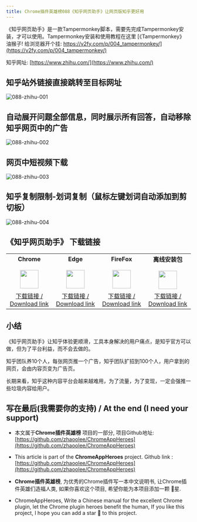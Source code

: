 ```yaml
---
title: Chrome插件英雄榜088《知乎网页助手》让网页版知乎更好用
---
```



《知乎网页助手》是一款Tampermonkey脚本，需要先完成Tampermonkey安装，才可以使用。Tampermonkey安装和使用教程在这里 [《Tampermonkey》 油猴子! 给浏览器开个挂: https://v2fy.com/p/004_tampermonkey/](https://v2fy.com/p/004_tampermonkey/)

知乎网址:  [https://www.zhihu.com/](https://www.zhihu.com/)



## 知乎站外链接直接跳转至目标网址



![088-zhihu-001](https://v2fy.com/asset/0i/ChromeAppHeroes/page/088-zhihu-2020-12-19.assets/088-zhihu-001.gif)



## 自动展开问题全部信息，同时展示所有回答，自动移除知乎网页中的广告

![088-zhihu-002](https://v2fy.com/asset/0i/ChromeAppHeroes/page/088-zhihu-2020-12-19.assets/088-zhihu-002.gif)









## 网页中短视频下载



![088-zhihu-003](https://v2fy.com/asset/0i/ChromeAppHeroes/page/088-zhihu-2020-12-19.assets/088-zhihu-003.gif)

## 知乎复制限制-划词复制（鼠标左键划词自动添加到剪切板）



![088-zhihu-004](https://v2fy.com/asset/0i/ChromeAppHeroes/page/088-zhihu-2020-12-19.assets/088-zhihu-004.gif)






## 《知乎网页助手》 下载链接

<table style="table-layout: fixed;">
<tbody>
<tr>
<td><div style="text-align: center;"><div style="font-weight: bold">Chrome</div><br/><div><img  style="width:50px; height:auto;" src="https://v2fy.com/asset/0i/ChromeAppHeroes/page/001_markdown_here.assets/chromeappheroes-chrome-icon.png"/></div></div></td>
<td><div style="text-align: center;" ><div style="font-weight: bold">Edge</div><br/><div><img style="width:50px; height:auto;" src="https://v2fy.com/asset/0i/ChromeAppHeroes/page/001_markdown_here.assets/chromeappheroes-edge-icon.png"/></div></div></td>
<td><div style="text-align: center;" ><div style="font-weight: bold">FireFox</div><br/><div><img  style="width:50px; height:auto;" src="https://v2fy.com/asset/0i/ChromeAppHeroes/page/001_markdown_here.assets/chromeappheroes-firefox-icon.png"/></div></div></td>
<td><div style="text-align: center;" ><div style="font-weight: bold">离线安装包</div><br/><div><img  style="width:50px; height:auto;" src="https://v2fy.com/asset/0i/ChromeAppHeroes/page/001_markdown_here.assets/chromeappheroes-github-download.png"/></div></div></td>
</tr>
<tr>
<td>
<div style="text-align: center;">
<a  href="https://greasyfork.org/zh-CN/scripts/384172-%E7%9F%A5%E4%B9%8E%E7%BD%91%E9%A1%B5%E5%8A%A9%E6%89%8B">下载链接 / Download link</a>
</div>
</td>
<td>
<div style="text-align: center;"><a  href="https://greasyfork.org/zh-CN/scripts/384172-%E7%9F%A5%E4%B9%8E%E7%BD%91%E9%A1%B5%E5%8A%A9%E6%89%8B">下载链接 / Download link</a></div>
</td>
<td>
<div style="text-align: center;"><a  href="https://greasyfork.org/zh-CN/scripts/384172-%E7%9F%A5%E4%B9%8E%E7%BD%91%E9%A1%B5%E5%8A%A9%E6%89%8B">下载链接 / Download link</a></div>
</td>
<td>
<div style="text-align: center;"><a  href="https://cdn.jsdelivr.net/gh/zhaoolee/ChromeAppHeroes/backup/088-zhihu.zip">下载链接 / Download link</a></div>
</td>
</tr>
</tbody>
</table>


## 小结

《知乎网页助手》让知乎体验更顺滑，工具本身解决的用户痛点，是知乎官方可以做，但为了平台利益，而不会去做的。

知乎团队养10个人，每张网页推一个广告，知乎团队扩招到100个人，用户拿到的网页，会由内容页变为广告页。

长期来看，知乎这种内容平台会越来越难用，为了流量，为了变现，一定会强推一些垃圾内容给用户。



## 写在最后(我需要你的支持) / At the end (I need your support)

- 本文属于**Chrome插件英雄榜** 项目的一部分, 项目Github地址: [https://github.com/zhaoolee/ChromeAppHeroes](https://github.com/zhaoolee/ChromeAppHeroes)


- This article is part of the **ChromeAppHeroes** project. Github link : [https://github.com/zhaoolee/ChromeAppHeroes](https://github.com/zhaoolee/ChromeAppHeroes) 

- **Chrome插件英雄榜**, 为优秀的Chrome插件写一本中文说明书, 让Chrome插件英雄们造福人类, 如果你喜欢这个项目, 希望你能为本项目添加一颗 🌟星.

- ChromeAppHeroes, Write a Chinese manual for the excellent Chrome plugin, let the Chrome plugin heroes benefit the human, If you like this project, I hope you can add a star 🌟 to this project.

